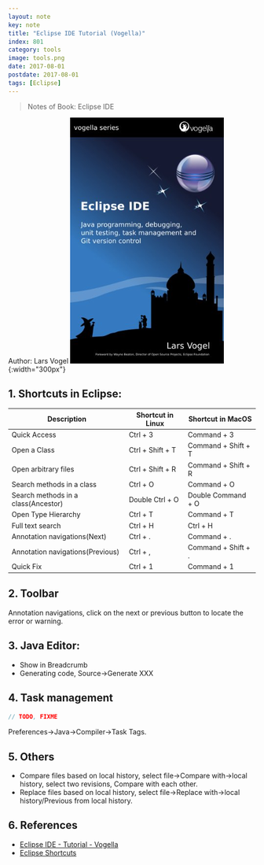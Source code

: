 ```yaml
---
layout: note
key: note
title: "Eclipse IDE Tutorial (Vogella)"
index: 801
category: tools
image: tools.png
date: 2017-08-01
postdate: 2017-08-01
tags: [Eclipse]
---
```


> Notes of Book: Eclipse IDE  


Author: Lars Vogel
![image](/public/images/note/eclipse-ide-tutorial-vogella/cover.jpg){:width="300px"}  


## 1. Shortcuts in Eclipse:

  Description                       | Shortcut in Linux | Shortcut in MacOS
------------------------------------|-------------------|-------------
Quick Access                        | Ctrl + 3          | Command + 3
Open a Class                        | Ctrl + Shift + T  | Command + Shift + T
Open arbitrary files                | Ctrl + Shift + R  | Command + Shift + R
Search methods in a class           | Ctrl + O          | Command + O
Search methods in a class(Ancestor) | Double Ctrl + O   | Double Command + O
Open Type Hierarchy                 | Ctrl + T          | Command + T
Full text search                    | Ctrl + H          | Ctrl + H
Annotation navigations(Next)        | Ctrl + .          | Command + .
Annotation navigations(Previous)    | Ctrl + ,          | Command + Shift + .
Quick Fix                           | Ctrl + 1          | Command + 1

## 2. Toolbar
Annotation navigations, click on the next or previous button to locate the error or warning.

## 3. Java Editor:
* Show in Breadcrumb
* Generating code, Source->Generate XXX

## 4. Task management
```java
// TODO, FIXME  
```
Preferences->Java->Compiler->Task Tags.

## 5. Others
* Compare files based on local history, select file->Compare with->local history, select two revisions, Compare with each other.
* Replace files based on local history, select file->Replace with->local history/Previous from local history.

## 6. References
* [Eclipse IDE - Tutorial - Vogella ](http://www.vogella.com/tutorials/Eclipse/article.html)
* [Eclipse Shortcuts](http://www.vogella.com/tutorials/EclipseShortcuts/article.html#shortcuts)
